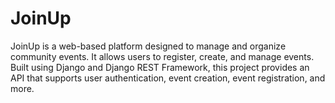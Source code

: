 # JoinUp
JoinUp is a web-based platform designed to manage and organize community events. It allows users to register, create, and manage events. Built using Django and Django REST Framework, this project provides an API that supports user authentication, event creation, event registration, and more. 
